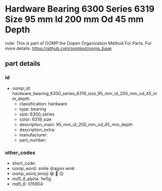 # Hardware Bearing 6300 Series 6319 Size 95 mm Id 200 mm Od 45 mm Depth  

note: This is part of OOMP the Oopen Organization Method For Parts. For more details: https://github.com/oomlout/oomp_base

##  part details





### id
* oomp_id: hardware_bearing_6300_series_6319_size_95_mm_id_200_mm_od_45_mm_depth
  * classification: hardware
  * type: bearing
  * size: 6300_series
  * color: 6319_size
  * description_main: 95_mm_id_200_mm_od_45_mm_depth
  * description_extra: 
  * manufacturer: 
  * part_number: 

### other_codes
* short_code: 
* oomp_word: smile dragon wink
* oomp_word_emoji :smile: :dragon: :wink:
* md5_6_alpha: 1w5g
* md5_6: 015904